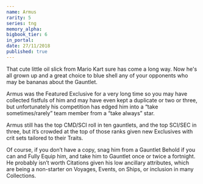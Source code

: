 ```yaml
---
name: Armus
rarity: 5
series: tng
memory_alpha:
bigbook_tier: 6
in_portal:
date: 27/11/2018
published: true
---
```


That cute little oil slick from Mario Kart sure has come a long way. Now he's all grown up and a great choice to blue shell any of your opponents who may be bananas about the Gauntlet. 

Armus was the Featured Exclusive for a very long time so you may have collected fistfuls of him and may have even kept a duplicate or two or three, but unfortunately his competition has edged him into a “take sometimes/rarely” team member from a “take always” star.

Armus still has the top CMD/SCI roll in ten gauntlets, and the top SCI/SEC in three, but it’s crowded at the top of those ranks given new Exclusives with crit sets tailored to their Traits. 

Of course, if you don’t have a copy, snag him from a Gauntlet Behold if you can and Fully Equip him, and take him to Gauntlet once or twice a fortnight. He probably isn’t worth Citations given his low ancillary attributes, which are being a non-starter on Voyages, Events, on Ships, or inclusion in many Collections.
